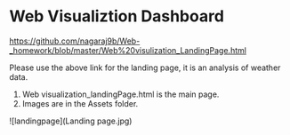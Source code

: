 # Web Visualiztion Dashboard

https://github.com/nagaraj9b/Web-_homework/blob/master/Web%20visulization_LandingPage.html

Please use the above link for the landing page, it is an analysis of weather data.

1) Web visualization_landingPage.html is the main page.
2) Images are in the Assets folder.


![landingpage](Landing page.jpg)

